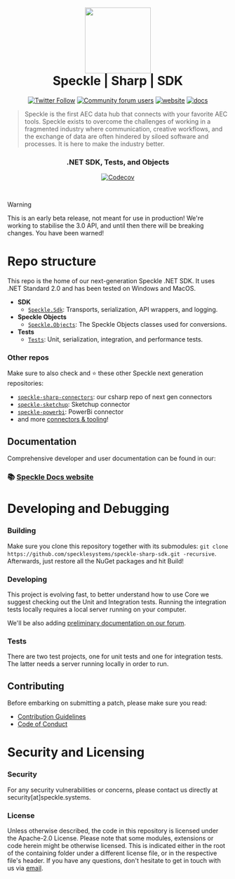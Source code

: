 <h1 align="center">
  <img src="https://user-images.githubusercontent.com/2679513/131189167-18ea5fe1-c578-47f6-9785-3748178e4312.png" width="150px"/><br/>
  Speckle | Sharp | SDK
</h1>

<p align="center"><a href="https://twitter.com/SpeckleSystems"><img src="https://img.shields.io/twitter/follow/SpeckleSystems?style=social" alt="Twitter Follow"></a> <a href="https://speckle.community"><img src="https://img.shields.io/discourse/users?server=https%3A%2F%2Fspeckle.community&amp;style=flat-square&amp;logo=discourse&amp;logoColor=white" alt="Community forum users"></a> <a href="https://speckle.systems"><img src="https://img.shields.io/badge/https://-speckle.systems-royalblue?style=flat-square" alt="website"></a> <a href="https://speckle.guide/dev/"><img src="https://img.shields.io/badge/docs-speckle.guide-orange?style=flat-square&amp;logo=read-the-docs&amp;logoColor=white" alt="docs"></a></p>

> Speckle is the first AEC data hub that connects with your favorite AEC tools. Speckle exists to overcome the challenges of working in a fragmented industry where communication, creative workflows, and the exchange of data are often hindered by siloed software and processes. It is here to make the industry better.

<h3 align="center">
    .NET SDK, Tests, and Objects
</h3>

<p align="center"><a href="https://codecov.io/gh/specklesystems/speckle-sharp-sdk"><img src="https://codecov.io/gh/specklesystems/speckle-sharp-sdk/graph/badge.svg?token=TTM5OGr38m" alt="Codecov"></a></p>

<br/>

> [!WARNING]
> This is an early beta release, not meant for use in production! We're working to stabilise the 3.0 API, and until then there will be breaking changes. You have been warned!

# Repo structure

This repo is the home of our next-generation Speckle .NET SDK. It uses .NET Standard 2.0 and has been tested on Windows and MacOS.

- **SDK**
  - [`Speckle.Sdk`](https://github.com/specklesystems/speckle-sharp-sdk/tree/dev/src/Speckle.Sdk): Transports, serialization, API wrappers, and logging.
- **Speckle Objects**
  - [`Speckle.Objects`](https://github.com/specklesystems/speckle-sharp-sdk/tree/dev/src/Speckle.Objects): The Speckle Objects classes used for conversions.
- **Tests**
  - [`Tests`](https://github.com/specklesystems/speckle-sharp-sdk/tree/dev/tests): Unit, serialization, integration, and performance tests.

### Other repos

Make sure to also check and ⭐️ these other Speckle next generation repositories:

- [`speckle-sharp-connectors`](https://github.com/specklesystems/speckle-sharp-connectors): our csharp repo of next gen connectors
- [`speckle-sketchup`](https://github.com/specklesystems/speckle-sketchup): Sketchup connector
- [`speckle-powerbi`](https://github.com/specklesystems/speckle-powerbi): PowerBi connector
- and more [connectors & tooling](https://github.com/specklesystems/)!

## Documentation

Comprehensive developer and user documentation can be found in our:

### 📚 [Speckle Docs website](https://speckle.guide/dev/)

# Developing and Debugging

### Building

Make sure you clone this repository together with its submodules: `git clone https://github.com/specklesystems/speckle-sharp-sdk.git -recursive`.
Afterwards, just restore all the NuGet packages and hit Build!

### Developing

This project is evolving fast, to better understand how to use Core we suggest checking out the Unit and Integration tests. Running the integration tests locally requires a local server running on your computer.

We'll be also adding [preliminary documentation on our forum](https://discourse.speckle.works/c/speckle-insider/10).

### Tests

There are two test projects, one for unit tests and one for integration tests. The latter needs a server running locally in order to run.

## Contributing

Before embarking on submitting a patch, please make sure you read:

- [Contribution Guidelines](CONTRIBUTING.md)
- [Code of Conduct](CODE_OF_CONDUCT.md)

# Security and Licensing
      
### Security

For any security vulnerabilities or concerns, please contact us directly at security[at]speckle.systems.

### License

Unless otherwise described, the code in this repository is licensed under the Apache-2.0 License. Please note that some modules, extensions or code herein might be otherwise licensed. This is indicated either in the root of the containing folder under a different license file, or in the respective file's header. If you have any questions, don't hesitate to get in touch with us via [email](mailto:hello@speckle.systems).

